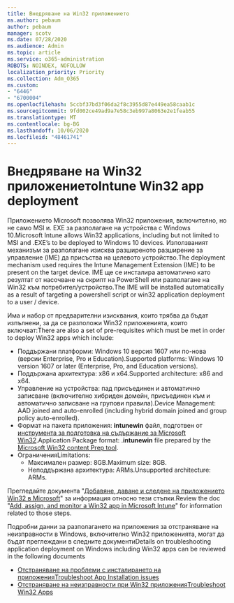 ```yaml
---
title: Внедряване на Win32 приложението
ms.author: pebaum
author: pebaum
manager: scotv
ms.date: 07/28/2020
ms.audience: Admin
ms.topic: article
ms.service: o365-administration
ROBOTS: NOINDEX, NOFOLLOW
localization_priority: Priority
ms.collection: Adm_O365
ms.custom:
- "6446"
- "6700004"
ms.openlocfilehash: 5ccbf37bd3f06da2f8c3955d87e449ea58caab1c
ms.sourcegitcommit: 9fd002ce49ad9a7e58c3eb997a8063e2e1feab55
ms.translationtype: MT
ms.contentlocale: bg-BG
ms.lasthandoff: 10/06/2020
ms.locfileid: "48461741"
---
```

# <a name="intune-win32-app-deployment"></a><span data-ttu-id="a9687-102">Внедряване на Win32 приложението</span><span class="sxs-lookup"><span data-stu-id="a9687-102">Intune Win32 app deployment</span></span>

<span data-ttu-id="a9687-103">Приложението Microsoft позволява Win32 приложения, включително, но не само MSI и. EXE за разполагане на устройства с Windows 10.</span><span class="sxs-lookup"><span data-stu-id="a9687-103">Microsoft Intune allows Win32 applications, including but not limited to MSI and .EXE’s to be deployed to Windows 10 devices.</span></span> <span data-ttu-id="a9687-104">Използваният механизъм за разполагане изисква разширеното разширение за управление (IME) да присъства на целевото устройство.</span><span class="sxs-lookup"><span data-stu-id="a9687-104">The deployment mechanism used requires the Intune Management Extension (IME) to be present on the target device.</span></span> <span data-ttu-id="a9687-105">IME ще се инсталира автоматично като резултат от насочване на скрипт на PowerShell или разполагане на Win32 към потребител/устройство.</span><span class="sxs-lookup"><span data-stu-id="a9687-105">The IME will be installed automatically as a result of targeting a powershell script or win32 application deployment to a user / device.</span></span>

<span data-ttu-id="a9687-106">Има и набор от предварителни изисквания, които трябва да бъдат изпълнени, за да се разположи Win32 приложенията, които включват:</span><span class="sxs-lookup"><span data-stu-id="a9687-106">There are also a set of pre-requisites which must be met in order to deploy Win32 apps which include:</span></span>

- <span data-ttu-id="a9687-107">Поддържани платформи: Windows 10 версия 1607 или по-нова (версии Enterprise, Pro и Education).</span><span class="sxs-lookup"><span data-stu-id="a9687-107">Supported platforms: Windows 10 version 1607 or later (Enterprise, Pro, and Education versions).</span></span>
- <span data-ttu-id="a9687-108">Поддържана архитектура: x86 и x64.</span><span class="sxs-lookup"><span data-stu-id="a9687-108">Supported architecture: x86 and x64.</span></span>
- <span data-ttu-id="a9687-109">Управление на устройства: пад присъединен и автоматично записване (включително хибриден домейн, присъединен към и автоматично записване на групови правила).</span><span class="sxs-lookup"><span data-stu-id="a9687-109">Device Management: AAD joined and auto-enrolled (including hybrid domain joined and group policy auto-enrolled).</span></span>
- <span data-ttu-id="a9687-110">Формат на пакета приложения: **intunewin**  файл, подготвен от [инструмента за подготовка на съдържание за Microsoft Win32](https://docs.microsoft.com/mem/intune/apps/apps-win32-prepare).</span><span class="sxs-lookup"><span data-stu-id="a9687-110">Application Package format: .**intunewin**  file prepared by the [Microsoft Win32 content Prep tool](https://docs.microsoft.com/mem/intune/apps/apps-win32-prepare).</span></span>
- <span data-ttu-id="a9687-111">Ограничения</span><span class="sxs-lookup"><span data-stu-id="a9687-111">Limitations:</span></span>
    - <span data-ttu-id="a9687-112">Максимален размер: 8GB.</span><span class="sxs-lookup"><span data-stu-id="a9687-112">Maximum size: 8GB.</span></span>
    - <span data-ttu-id="a9687-113">Неподдържана архитектура: ARMs.</span><span class="sxs-lookup"><span data-stu-id="a9687-113">Unsupported architecture: ARMs.</span></span>

<span data-ttu-id="a9687-114">Прегледайте документа "[Добавяне, даване и следене на приложението Win32 в Microsoft](https://docs.microsoft.com/mem/intune/apps/apps-win32-add)" за информация относно тези стъпки.</span><span class="sxs-lookup"><span data-stu-id="a9687-114">Review the doc "[Add, assign, and monitor a Win32 app in Microsoft Intune](https://docs.microsoft.com/mem/intune/apps/apps-win32-add)" for information related to those steps.</span></span>

<span data-ttu-id="a9687-115">Подробни данни за разполагането на приложения за отстраняване на неизправности в Windows, включително Win32 приложенията, могат да бъдат преглеждани в следните документи</span><span class="sxs-lookup"><span data-stu-id="a9687-115">Details on troubleshooting application deployment on Windows including Win32 apps can be reviewed in the following documents</span></span>

- [<span data-ttu-id="a9687-116">Отстраняване на проблеми с инсталирането на приложения</span><span class="sxs-lookup"><span data-stu-id="a9687-116">Troubleshoot App Installation issues</span></span>](https://docs.microsoft.com/mem/intune/apps/troubleshoot-app-install)  
- [<span data-ttu-id="a9687-117">Отстраняване на неизправности при Win32 приложения</span><span class="sxs-lookup"><span data-stu-id="a9687-117">Troubleshoot Win32 Apps</span></span>](https://docs.microsoft.com/mem/intune/apps/apps-win32-troubleshoot)